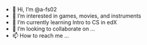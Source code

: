 - 👋 Hi, I’m @a-fs02
- 👀 I’m interested in games, movies, and instruments
- 🌱 I’m currently learning Intro to CS in edX
- 💞️ I’m looking to collaborate on ...
- 📫 How to reach me ...

<!---
a-fs02/a-fs02 is a ✨ special ✨ repository because its `README.md` (this file) appears on your GitHub profile.
You can click the Preview link to take a look at your changes.
--->
